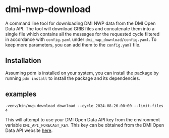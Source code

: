# dmi-nwp-download

A command line tool for downloading DMI NWP data from the DMI Open Data API. The tool will download GRIB files and concatenate them into a single file which contains all the messages for the requested cycle filtered in accordance with `config.yaml` under `dmi_nwp_download/config.yaml`. To keep more parameters, you can add them to the `config.yaml` file.

## Installation
Assuming pdm is installed on your system, you can install the package by running `pdm install` to install the package and its dependencies.


## examples

```shell
.venv/bin/nwp-download download --cycle 2024-08-26-00:00 --limit-files 4
```

This will attempt to use your DMI Open Data API key from the environment variable `DMI_API_FORECAST_KEY`. This key can be obtained from the DMI Open Data API website [here](dmiapi.govcloud.dk).
